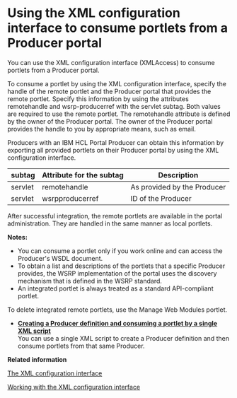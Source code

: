 # Using the XML configuration interface to consume portlets from a Producer portal

You can use the XML configuration interface \(XMLAccess\) to consume portlets from a Producer portal.

To consume a portlet by using the XML configuration interface, specify the handle of the remote portlet and the Producer portal that provides the remote portlet. Specify this information by using the attributes remotehandle and wsrp-producerref with the servlet subtag. Both values are required to use the remote portlet. The remotehandle attribute is defined by the owner of the Producer portal. The owner of the Producer portal provides the handle to you by appropriate means, such as email.

Producers with an IBM HCL Portal Producer can obtain this information by exporting all provided portlets on their Producer portal by using the XML configuration interface.

|subtag|Attribute for the subtag|Description|
|------|------------------------|-----------|
|servlet|remotehandle|As provided by the Producer|
|servlet|wsrpproducerref|ID of the Producer|

After successful integration, the remote portlets are available in the portal administration. They are handled in the same manner as local portlets.

**Notes:**

-   You can consume a portlet only if you work online and can access the Producer's WSDL document.
-   To obtain a list and descriptions of the portlets that a specific Producer provides, the WSRP implementation of the portal uses the discovery mechanism that is defined in the WSRP standard.
-   An integrated portlet is always treated as a standard API-compliant portlet.

To delete integrated remote portlets, use the Manage Web Modules portlet.

-   **[Creating a Producer definition and consuming a portlet by a single XML script](../admin-system/wsrpt_cons_singl_xml.md)**  
You can use a single XML script to create a Producer definition and then consume portlets from that same Producer.


**Related information**  


[The XML configuration interface](../admin-system/admxmlai.md)

[Working with the XML configuration interface](../admin-system/adxmltsk.md)

